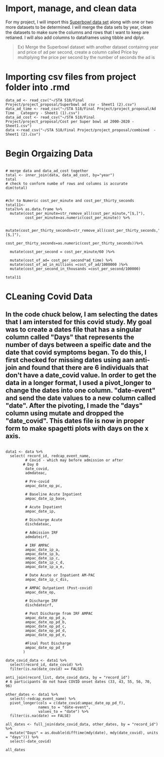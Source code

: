 # Import, manage, and clean data
For my project, I will import this [Superbowl data set](https://github.com/fivethirtyeight/superbowl-ads/blob/main/superbowl-ads.csv)
along with one or two more datasets to be determined. I will merge the data sets by year, clean the datasets to make sure the columns and rows that I want to keep are retianed. I will also add columns to dataframes using tibble and dplyr. 
> Ex) Merge the Superbowl dataset with another dataset containng year and price of ad per second, create a column called Price by multiplying the price per second by the number of seconds the ad is




# Importing csv files from project folder into .rmd

```{r upload files}
data_ad <- read_csv("~/STA 518/Final Project/project_proposal/Superbowl ad csv - Sheet1 (2).csv")
data_ad_time <- read_csv("~/STA 518/Final Project/project_proposal/Ad  Time _ Category - Sheet1 (1).csv")
data_ad_cost <- read_csv("~/STA 518/Final Project/project_proposal/Cost per Super bowl ad 2000-2020 - Sheet1.csv")
data <-read_csv("~/STA 518/Final Project/project_proposal/combined  - Sheet1 (2).csv")
```

# Begin Orgaizing Data
```{r joining two data sets }

# merge data and data_ad_cost together 
total <- inner_join(data, data_ad_cost, by="year")
total
# check to conform numbe of rows and columns is accurate
dim(total)


#chr to Numeric cost_per_minute and cost_per_thirty_seconds
total11<-
total%>% as.data.frame %>%
  mutate(cost_per_minute=str_remove_all(cost_per_minute,"[$,]"),
         cost_per_minute=as.numeric(cost_per_minute)) %>%

  mutate(cost_per_thirty_seconds=str_remove_all(cost_per_thirty_seconds,"[$,]"),
        cost_per_thirty_seconds=as.numeric(cost_per_thirty_seconds))%>%
  
  mutate(cost_per_second = cost_per_minute/60 )%>%
  
  mutate(cost_of_ad= cost_per_second*ad_time) %>%
  mutate(cost_of_ad_in_millions =cost_of_ad/1000000 )%>%
  mutate(cost_per_second_in_thousands =cost_per_second/100000)
  
total11

```

# CLeaning Covid Data
## In the code chuck below, I am selecting the dates that I am intersted for this covid study. My goal was to create a dates file that has a singular column called "Days" that represents the number of days between a speific date and the date that covid symptoms began. To do this, I first checked for missing dates using aan anti-join and found that there are 6 individuals that don't have a date_covid value. In order to get the data in a longer format, I used a pivot_longer to change the dates into one column. "date-event" and send the date values to a new column called "date". After the pivoting, I made the "days" column using mutate and dropped the "date_covid". This dates file is now in proper form to make spagetti plots with days on the x axis. 

```{r Creating Dates File}

data1 <- data %>% 
  select( record_id, redcap_event_name,
         # Covid - which may before admission or after
        # Day 0
         date_covid, 
         admdateac,
         
         # Pre-covid
         ampac_date_op_pc, 
         
         # Baseline Acute Inpatient
         ampac_date_ip_base,
         
         # Acute Inpatient
         ampac_date_ip,
         
         # Discharge Acute
         dischdateac,
         
         # Admission IRF
         admdateirf,
         
         # IRF AMPAC
         ampac_date_ip_a,
         ampac_date_ip_b,
         ampac_date_ip_c,
         ampac_date_ip_c_d,
         ampac_date_ip_a_e,
        
         # Date Acute or Inpatient AM-PAC
         ampac_date_ip_c_dis,
         
         # AMPAC Outpatient (Post-covid)
         ampac_date_op,
         
         # Discharge IRF
         dischdateirf,
         
         # Post Discharge from IRF AMPAC
         ampac_date_op_pd_a,
         ampac_date_op_pd_b,
         ampac_date_op_pd_c,
         ampac_date_op_pd_d,
         ampac_date_op_pd_e,
         
         #Final Post Discharge
         ampac_date_op_pd_f
        )

date_covid_data <- data1 %>% 
  select(record_id, date_covid) %>% 
  filter(is.na(date_covid) == FALSE)

anti_join(record_list, date_covid_data, by = "record_id")
# 6 participants do not have COVID onset dates (33, 43, 55, 56, 70, 96)

other_dates <- data1 %>% 
  select(-redcap_event_name) %>% 
  pivot_longer(cols = c(date_covid:ampac_date_op_pd_f),
               names_to = "date-event",
               values_to = "date") %>% 
  filter(is.na(date) == FALSE)

all_dates <- full_join(date_covid_data, other_dates, by = "record_id") %>% 
  mutate("Days" = as.double(difftime(mdy(date), mdy(date_covid), units = "days"))) %>% 
  select(-date_covid)

all_dates
```

